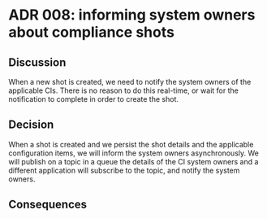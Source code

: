 # ADR 008: informing system owners about compliance shots

## Discussion
When a new shot is created, we need to notify the system owners of the applicable CIs. There is no reason to do this 
real-time, or wait for the notification to complete in order to create the shot. 

## Decision
When a shot is created and we persist the shot details and the applicable configuration items, we will inform the system 
owners asynchronously. We will publish on a topic in a queue the details of the CI system owners and a different application
will subscribe to the topic, and notify the system owners.

## Consequences
